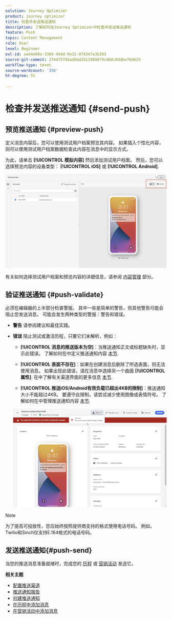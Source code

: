 ```yaml
---
solution: Journey Optimizer
product: journey optimizer
title: 检查并发送推送通知
description: 了解如何在Journey Optimizer中检查并发送推送通知
feature: Push
topic: Content Management
role: User
level: Beginner
exl-id: aad4e08a-3369-454d-9e32-974347a3b393
source-git-commit: 27447578dad6bd2612989d79cd0dc8ddbe78d629
workflow-type: tm+mt
source-wordcount: '356'
ht-degree: 5%

---
```


# 检查并发送推送通知 {#send-push}

## 预览推送通知 {#preview-push}

定义消息内容后，您可以使用测试用户档案预览其内容。 如果插入个性化内容，则可以使用测试用户档案数据检查此内容在消息中的显示方式。

为此，请单击 **[!UICONTROL 模拟内容]** 然后添加测试用户档案。 然后，您可以选择预览内容的设备类型： **[!UICONTROL iOS]** 或 **[!UICONTROL Android]**.

![](assets/push_preview_3.png)

有关如何选择测试用户档案和预览内容的详细信息，请参阅 [内容管理](../content-management/preview-test.md) 部分。

## 验证推送通知 {#push-validate}

必须在编辑器的上半部分检查警报。 其中一些是简单的警告，但其他警告可能会阻止您发送消息。 可能会发生两种类型的警报：警告和错误。

* **警告** 请参阅建议和最佳实践。

* **错误** 阻止测试或激活历程，只要它们未解析，例如：

   * **[!UICONTROL 消息的推送版本为空]**：当推送通知正文或标题缺失时，显示此错误。 了解如何在中定义推送通知内容 [本节](create-push.md).

   * **[!UICONTROL 表面不存在]**：如果在创建消息后删除了所选表面，则无法使用消息。 如果出现此错误，请在消息中选择另一个曲面 **[!UICONTROL 属性]**. 在中了解有关渠道界面的更多信息 [本节](../configuration/channel-surfaces.md).

   * **[!UICONTROL 推送iOS/Android有效负载已超出4KB的限制]**：推送通知大小不能超过4KB。 要遵守此限制，请尝试减少使用图像或表情符号。 了解如何在中管理推送通知内容 [本节](../push/create-push.md).

  ![](assets/push_alert.png)


>[!NOTE]
>
> 为了提高可投放性，您应始终按照提供商支持的格式使用电话号码。 例如，Twilio和Sinch仅支持E.164格式的电话号码。

## 发送推送通知{#push-send}

当您的推送消息准备就绪时，完成您的 [历程](../building-journeys/journey-gs.md) 或 [营销活动](../campaigns/create-campaign.md) 发送它。

**相关主题**

* [配置推送渠道](push-configuration.md)
* [推送通知报告](../reports/journey-global-report.md#push-global)
* [创建推送通知](create-push.md)
* [在历程中添加消息](../building-journeys/journeys-message.md)
* [在营销活动中添加消息](../campaigns/create-campaign.md)

